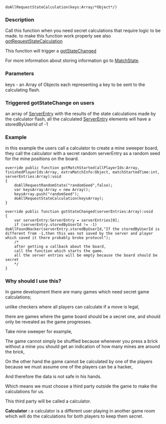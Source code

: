 
```
doAllRequestStateCalculation(keys:Array/*Object*/)
```


### Description ###

Call this function when you need secret calculations that require logic to be made.
to make this function work properly see also [gotRequestStateCalculation](gotRequestStateCalculation.md)

This function will trigger a [gotStateChanged](gotStateChanged.md)

For more information about storing information go to [MatchState](MatchState.md).

### Parameters ###

keys - an Array of Objects each representing a key to be sent to the calculating flash.


### Triggered gotStateChange on users ###

an array of [ServerEntry](ServerEntry.md) with the results of the state calculations made by the calculator flash,
all the calculated [ServerEntry](ServerEntry.md) elements will have a storedByUserId of -1



### Example ###

in this example the users call a calculator to create a mine sweeper board, they call the calculator with
a secret random serverEntry as a random seed for the mine positions on the board.
```
override public function gotMatchStarted(allPlayerIds:Array, finishedPlayerIds:Array, extraMatchInfo:Object, matchStartedTime:int, serverEntries:Array):void
{
	doAllRequestRandomState("randomSeed",false);
	var keysArray:Array = new Array();
	keysArray.push("randomSeed");
	doAllRequestStateCalculation(keysArray);
}

override public function gotStateChanged(serverEntries:Array):void
{
	var serverEntry:ServerEntry = serverEntries[0];
	if (serverEntry.storedByUserId != -1) doAllFoundHacker(serverEntry.storedByUserId,"If the storedByUserId is different from -1,then this was not saved by the server and player which saved it there probably broke protocol");
	/*
	after getting a callback about the board,
	call the function which starts the game. 
	all the server entries will be empty because the board should be secret
	*/	
}
```


### Why should I use this? ###


In game development there are many games which need secret game calculations;

unlike checkers where all players can calculate if a move is legal,

there are games where the game board should be a secret one, and should only be revealed as the game progresses.


Take mine sweeper for example,

The game cannot simply be shuffled because whenever you press a brick without a mine you should get an indication of how many mines are around the brick,

On the other hand the game cannot be calculated by one of the players because we must assume one of the players can be a hacker,

And therefore the data is not safe in his hands.

Which means we must choose a third party outside the game to make the calculations for us.

This third party will be called a calculator.

**Calculator :**  a calculator is a different user playing in another game room which will do the calculations for both players to keep them secret.